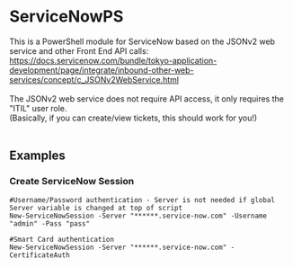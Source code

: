 # ServiceNowPS
This is a PowerShell module for ServiceNow based on the JSONv2 web service and other Front End API calls:</br>
https://docs.servicenow.com/bundle/tokyo-application-development/page/integrate/inbound-other-web-services/concept/c_JSONv2WebService.html</br></br>
The JSONv2 web service does not require API access, it only requires the "ITIL" user role.</br>(Basically, if you can create/view tickets, this should work for you!)</br></br>

## Examples
### Create ServiceNow Session
```
#Username/Password authentication - Server is not needed if global Server variable is changed at top of script
New-ServiceNowSession -Server "******.service-now.com" -Username "admin" -Pass "pass"

#Smart Card authentication
New-ServiceNowSession -Server "******.service-now.com" -CertificateAuth
```
